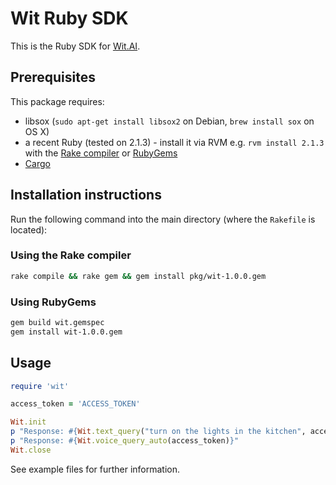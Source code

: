 # Wit Ruby SDK

This is the Ruby SDK for [Wit.AI](http://wit.ai).

## Prerequisites

This package requires:

* libsox (`sudo apt-get install libsox2` on Debian, `brew install sox` on OS X)
* a recent Ruby (tested on 2.1.3) - install it via RVM e.g. `rvm install 2.1.3` with the [Rake compiler](https://github.com/luislavena/rake-compiler) or [RubyGems](http://rubygems.org)
* [Cargo](http://crates.io/)

## Installation instructions

Run the following command into the main directory (where the `Rakefile` is located):

### Using the Rake compiler

```bash
rake compile && rake gem && gem install pkg/wit-1.0.0.gem
```

### Using RubyGems

```bash
gem build wit.gemspec
gem install wit-1.0.0.gem
```

## Usage

```ruby
require 'wit'

access_token = 'ACCESS_TOKEN'

Wit.init
p "Response: #{Wit.text_query("turn on the lights in the kitchen", access_token)}"
p "Response: #{Wit.voice_query_auto(access_token)}"
Wit.close
```

See example files for further information.

